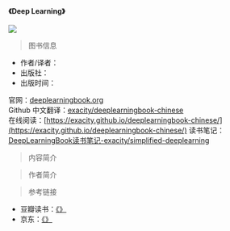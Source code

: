 #### 《Deep Learning》

![](https://lollipop.xiaosongfu.com/nav/deeplearning/deeplearningbook-chinese.jpg)  

> 图书信息

* 作者/译者：
* 出版社：
* 出版时间：

官网：[deeplearningbook.org](http://www.deeplearningbook.org/)  
Github 中文翻译：[exacity/deeplearningbook-chinese](https://github.com/exacity/deeplearningbook-chinese)  
在线阅读：[https://exacity.github.io/deeplearningbook-chinese/](https://exacity.github.io/deeplearningbook-chinese/)
读书笔记：[DeepLearningBook读书笔记-exacity/simplified-deeplearning](https://github.com/exacity/simplified-deeplearning)

> 内容简介

> 作者简介

> 参考链接

* 豆瓣读书：[《》]()
* 京东：[《》]()
